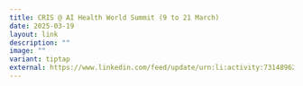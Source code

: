 ```yaml
---
title: CRIS @ AI Health World Summit (9 to 21 March)
date: 2025-03-19
layout: link
description: ""
image: ""
variant: tiptap
external: https://www.linkedin.com/feed/update/urn:li:activity:7314896256814718976/
---
```

